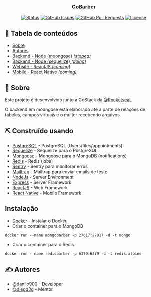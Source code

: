 <p align="center">
  <a href="/" rel="noopener">
</p>

<h3 align="center">GoBarber</h3>

<div align="center">

[![Status](https://img.shields.io/badge/status-active-success.svg)]()
[![GitHub Issues](https://img.shields.io/github/issues/danilo900/gobarber.svg)](https://github.com/danilo900/gobarber/issues)
[![GitHub Pull Requests](https://img.shields.io/github/issues-pr/danilo900/gobarber.svg)](https://github.com/danilo900/gobarber/pulls)
[![License](https://img.shields.io/badge/license-MIT-blue.svg)](/LICENSE)

</div>

## 📝 Tabela de conteúdos

- [Sobre](#about)
- [Autores](#authors)
- [Backend - Node (moongose) _(stoped)_](backend-mongoose)
- [Backend - Node (sequelize) _(doing)_](backend)
- [Website - ReactJS _(coming)_](web)
- [Mobile - React Native _(coming)_](mobile)

## 🧐 Sobre <a name = "about"></a>

Este projeto é desenvolvido junto à GoStack da [@Rocketseat](https://github.com/Rocketseat).

O backend em moongose está elaborado até a parte de relações de tabelas, campos virtuais e o multer recebendo arquivos.

## ⛏️ Construído usando <a name = "built_using"></a>

- [PostgreSQL](https://www.postgresql.org/) - PostgreSQL (Users/files/appointments)
- [Sequelize](https://sequelize.org/) - Sequelize para o PostgreSQL
- [Mongoose](https://mongoosejs.com/) - Mongoose para o MongoDB (notifications)
- [Redis](https://redis.io/) - Redis (jobs)
- [Sentry](https://sentry.io/) - Sentry para monitorar erros
- [Mailtrap](https://mailtrap.io/) - Mailtrap para enviar emails de teste
- [NodeJs](https://nodejs.org/en/) - Server Environment
- [Express](https://expressjs.com/) - Server Framework
- [ReactJS](https://reactjs.org/) - Web Framework
- [React Native](https://facebook.github.io/react-native/) - Mobile Framework

## Instalação
- [Docker](https://www.docker.com/) - Instalar o Docker
- Criar o container para o MongoDB
```
docker run --name mongobarber -p 27017:27017 -d -t mongo
```
- Criar o container para o Redis
```
docker run --name redisbarber -p 6379:6379 -d -t redis:alpine
```

## ✍️ Autores <a name = "authors"></a>

- [@danilo900](https://github.com/danilo900) - Developer
- [@diego3g](https://github.com/diego3g) - Mentor
